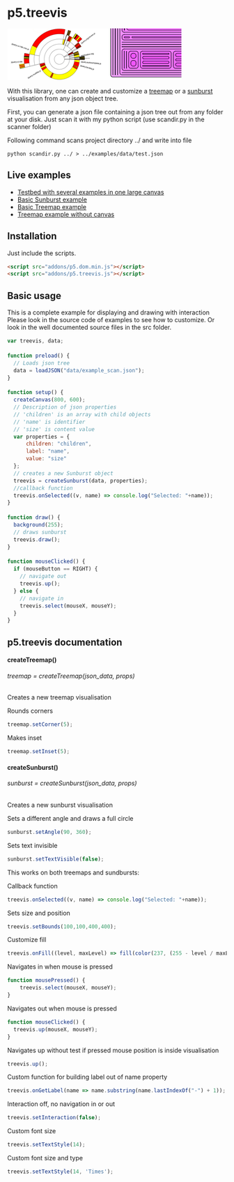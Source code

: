 # p5.treevis
![p5.treevis](p5treevis.png)

With this library, one can create and customize a [treemap](https://en.wikipedia.org/wiki/Treemapping) or a [sunburst](https://en.wikipedia.org/wiki/Pie_chart#Ring_chart_/_Sunburst_chart_/_Multilevel_pie_chart) visualisation from any json object tree.

First, you can generate a json file containing a json tree out from any folder at your disk. Just scan it with my python script (use scandir.py in the scanner folder)

Following command scans project directory ../ and write into file
```shell
python scandir.py ../ > ../examples/data/test.json
```

## Live examples
  + [Testbed with several examples in one large canvas](https://oth-aw.github.io/treevis/)
  + [Basic Sunburst example](https://oth-aw.github.io/treevis/examples/index_sunburst.html)
  + [Basic Treemap example](https://oth-aw.github.io/treevis/examples/)
  + [Treemap example without canvas](https://oth-aw.github.io/treevis/examples/index_div.html)
  
 
## Installation
Just include the scripts.
```html
<script src="addons/p5.dom.min.js"></script>
<script src="addons/p5.treevis.js"></script>
```

## Basic usage
This is a complete example for displaying and drawing with interaction
Please look in the source code of examples to see how to customize.
Or look in the well documented source files in the src folder.

```javascript
var treevis, data;

function preload() {
  // Loads json tree
  data = loadJSON("data/example_scan.json");
}

function setup() {
  createCanvas(800, 600);
  // Description of json properties
  // 'children' is an array with child objects
  // 'name' is identifier
  // 'size' is content value
  var properties = {
      children: "children",
      label: "name",
      value: "size"
  };
  // creates a new Sunburst object
  treevis = createSunburst(data, properties);
  //callback function
  treevis.onSelected((v, name) => console.log("Selected: "+name));
}

function draw() {
  background(255);
  // draws sunburst
  treevis.draw();
}

function mouseClicked() {
  if (mouseButton == RIGHT) {
    // navigate out
    treevis.up();
  } else {
    // navigate in
    treevis.select(mouseX, mouseY);
  }
}
```
## p5.treevis documentation

#### createTreemap()
###### treemap = createTreemap(json_data, props)
Creates a new treemap visualisation

Rounds corners
```javascript
treemap.setCorner(5);
```

Makes inset
```javascript
treemap.setInset(5);
```

#### createSunburst()
###### sunburst = createSunburst(json_data, props)
Creates a new sunburst visualisation

Sets a different angle and draws a full circle
```javascript
sunburst.setAngle(90, 360);
```
Sets text invisible
```javascript
sunburst.setTextVisible(false);
```
This works on both treemaps and sundbursts:

Callback function
```javascript
treevis.onSelected((v, name) => console.log("Selected: "+name));
```

Sets size and position
```javascript
treevis.setBounds(100,100,400,400);
```

Customize fill
```javascript
treevis.onFill((level, maxLevel) => fill(color(237, (255 - level / maxLevel * 255) * 2 / 3, 255)));
```

Navigates in when mouse is pressed
```javascript
function mousePressed() {
    treevis.select(mouseX, mouseY);
}
```

Navigates out when mouse is pressed
```javascript
function mouseClicked() {
  treevis.up(mouseX, mouseY);
}
```

Navigates up without test if pressed mouse position is inside visualisation
```javascript
treevis.up();
```

Custom function for building label out of name property
```javascript
treevis.onGetLabel(name => name.substring(name.lastIndexOf("-") + 1));
```

Interaction off, no navigation in or out
```javascript
treevis.setInteraction(false);
```

Custom font size
```javascript
treevis.setTextStyle(14);
```

Custom font size and type
```javascript
treevis.setTextStyle(14, 'Times');
```
